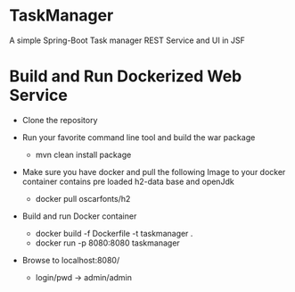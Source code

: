 # TaskManager
A simple Spring-Boot Task manager REST Service and UI in JSF


# Build and Run Dockerized Web Service

* Clone the repository 
* Run your favorite command line tool and build the war package
	- mvn clean install package

* Make sure you have docker and pull the following Image to your docker container contains pre loaded h2-data base and openJdk
   - docker pull oscarfonts/h2
* Build and run Docker container
	- docker build -f Dockerfile -t taskmanager .
	- docker run -p 8080:8080 taskmanager

* Browse to localhost:8080/
	- login/pwd -> admin/admin
